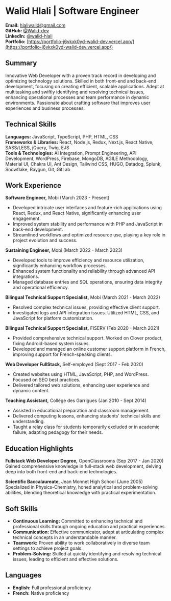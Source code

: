 # Walid Hlali | Software Engineer

**Email:** [hlaliwalid@gmail.com](mailto:hlaliwalid@gmail.com)  
**GitHub:** [@Walid-dev](https://github.com/Walid-dev)  
**LinkedIn:** [@walid-hlali](https://www.linkedin.com/in/walid-hlali/)  
**Portfolio:** [https://portfolio-j6vkxk0yd-walid-dev.vercel.app/](https://portfolio-j6vkxk0yd-walid-dev.vercel.app/)

## Summary
Innovative Web Developer with a proven track record in developing and optimizing technology solutions. Skilled in both front-end and back-end development, focusing on creating efficient, scalable applications. Adept at multitasking and swiftly identifying and resolving technical issues, enhancing operational processes and team performance in dynamic environments. Passionate about crafting software that improves user experiences and business processes.

## Technical Skills
**Languages:** JavaScript, TypeScript, PHP, HTML, CSS  
**Frameworks & Libraries:** React, Node.js, Redux, Next.js, React Native, SASS/LESS, jQuery, Twig, EJS  
**Tools & Technologies:** AI Integration, Prompt Engineering, API Development, WordPress, Firebase, MongoDB, AGILE Methodology, Material UI, Chakra UI, Ant Design, Tailwind CSS, HUGO, Datadog, Splunk, Snowflake, Raygun, Git, GitLab

## Work Experience
**Software Engineer,** Mobi (March 2023 - Present)  
- Developed intricate user interfaces and feature-rich applications using React, Redux, and React Native, significantly enhancing user engagement.  
- Improved system stability and performance with PHP and JavaScript in back-end development.  
- Streamlined workflows and optimized resource use, playing a key role in project evolution and success.

**Sustaining Engineer,** Mobi (March 2022 - March 2023)  
- Developed tools to improve efficiency and resource utilization, significantly enhancing workflow processes.  
- Enhanced system functionality and reliability through advanced API integrations.  
- Managed database entries and SQL operations, ensuring data integrity and operational efficiency.

**Bilingual Technical Support Specialist,** Mobi (March 2021 - March 2022)  
- Resolved complex technical issues, providing effective client support.  
- Investigated logs and API integration issues. Utilized HTML, CSS, and JavaScript for platform customization.

**Bilingual Technical Support Specialist,** FISERV (Feb 2020 - March 2021)  
- Provided comprehensive technical support. Worked on Clover product, fixing Android-based system issues.  
- Developed and managed an online customer support platform in French, improving support for French-speaking clients.

**Web Developer FullStack,** Self-employed (Sept 2017 - Feb 2020)  
- Created websites using HTML, JavaScript, PHP, and WordPress. Focused on SEO best practices.  
- Delivered tailored web solutions, enhancing user experience and dynamic content.

**Teaching Assistant,** Collège des Garrigues (Jan 2010 - Sept 2014)  
- Assisted in educational preparation and classroom management.  
- Delivered computing lessons, enhancing students' technical skills and understanding.  
- Taught a relay class for students temporarily excluded or in academic failure, adapting pedagogy for their needs.

## Education Highlights
**Fullstack Web Developer Degree,** OpenClassrooms (Sep 2017 - Jan 2020)  
Gained comprehensive knowledge in full-stack web development, delving deep into both front-end and back-end technologies.

**Scientific Baccalaureate,** Jean Monnet High School (June 2005)  
Specialized in Physics-Chemistry, honed analytical and problem-solving abilities, blending theoretical knowledge with practical experimentation.

## Soft Skills
- **Continuous Learning:** Committed to enhancing technical and professional skills through ongoing education and practical experiences.
- **Communication:** Effective communicator, adept at articulating complex technical concepts in an understandable manner.
- **Teamwork:** Proven ability to work collaboratively in diverse team settings to achieve project goals.
- **Problem-Solving:** Skilled at quickly identifying and resolving technical issues, leading to efficient and effective solutions.

## Languages
- **English:** Full professional proficiency
- **French:** Native proficiency